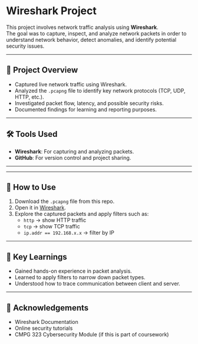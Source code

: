 # Wireshark Project

This project involves network traffic analysis using **Wireshark**.  
The goal was to capture, inspect, and analyze network packets in order to understand network behavior, detect anomalies, and identify potential security issues.

---

## 📌 Project Overview
- Captured live network traffic using Wireshark.
- Analyzed the `.pcapng` file to identify key network protocols (TCP, UDP, HTTP, etc.).
- Investigated packet flow, latency, and possible security risks.
- Documented findings for learning and reporting purposes.

---

## 🛠 Tools Used
- **Wireshark**: For capturing and analyzing packets.
- **GitHub**: For version control and project sharing.

---


---

## 🚀 How to Use
1. Download the `.pcapng` file from this repo.
2. Open it in [Wireshark](https://www.wireshark.org/).
3. Explore the captured packets and apply filters such as:
   - `http` → show HTTP traffic
   - `tcp` → show TCP traffic
   - `ip.addr == 192.168.x.x` → filter by IP

---

## 📖 Key Learnings
- Gained hands-on experience in packet analysis.
- Learned to apply filters to narrow down packet types.
- Understood how to trace communication between client and server.

---

## 🙌 Acknowledgements
- Wireshark Documentation
- Online security tutorials
- CMPG 323 Cybersecurity Module (if this is part of coursework)
